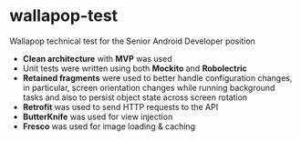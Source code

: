 # wallapop-test
Wallapop technical test for the Senior Android Developer position

* **Clean architecture** with **MVP** was used
* Unit tests were written using both **Mockito** and **Robolectric**
* **Retained fragments** were used to better handle configuration changes, in particular, screen orientation changes
while running background tasks and also to persist object state across screen rotation
* **Retrofit** was used to send HTTP requests to the API
* **ButterKnife** was used for view injection
* **Fresco** was used for image loading & caching
